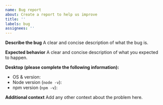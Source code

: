 ```yaml
---
name: Bug report
about: Create a report to help us improve
title: ''
labels: bug
assignees: ''
---
```


**Describe the bug**
A clear and concise description of what the bug is.

**Expected behavior**
A clear and concise description of what you expected to happen.

**Desktop (please complete the following information):**

- OS & version:
- Node version (`node -v`):
- npm version (`npm -v`):

**Additional context**
Add any other context about the problem here.
